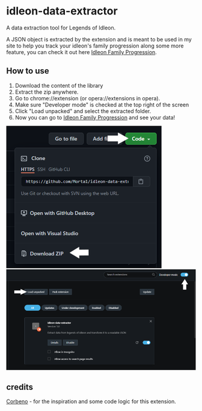 # idleon-data-extractor

A data extraction tool for Legends of Idleon.

A JSON object is extracted by the extension and is meant to be used in my site to help you track your idleon's family
progression along some more feature, you can check it out here
[Idleon Family Progression](https://morta1.github.io/IdleonToolbox/family).

## How to use

1. Download the content of the library
2. Extract the zip anywhere.
3. Go to chrome://extension (or opera://extensions in opera).
4. Make sure "Developer mode" is checked at the top right of the screen
5. Click "Load unpacked" and select the extracted folder.
6. Now you can go to [Idleon Family Progression](https://morta1.github.io/IdleonToolbox/family) and see your data!

![download-tut](./assets/download-tutorial.png)
![download-tut1](./assets/download-tutorial-1.png)

## credits

[Corbeno](https://github.com/Corbeno) - for the inspiration and some code logic for this extension.
